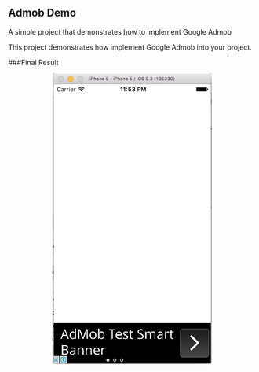 Admob Demo
----------------
A simple project that demonstrates how to implement Google Admob

This project demonstrates how implement Google Admob into your project.

###Final Result

<p align="center">
  <img src="https://github.com/kioko/swift-code-snippets/blob/master/Admob/artwork/admob_artwork.png?raw=true" alt="Final Result"/>
</p>
